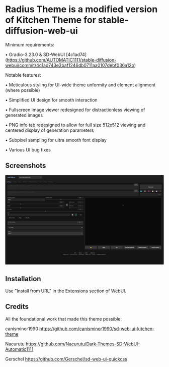 # Radius Theme is a modified version of Kitchen Theme for stable-diffusion-web-ui

Minimum requirements: 

• Gradio-3.23.0 & SD-WebUI [4c1ad74] (https://github.com/AUTOMATIC1111/stable-diffusion-webui/commit/4c1ad743e3baf1246db0711aa0107debf036a12b) 

Notable features:

• Meticulous styling for UI-wide theme unformity and element alignment (where possible)

• Simplified UI design for smooth interaction

• Fullscreen image viewer redesigned for distractionless viewing of generated images

• PNG info tab redesigned to allow for full size 512x512 viewing and centered display of generation parameters

• Subpixel sampling for ultra smooth font display

• Various UI bug fixes

## Screenshots

![](https://github.com/pflky/sd-web-ui-radius-theme/blob/main/assets/screenshot.png?raw=true)

## Installation

Use "Install from URL" in the Extensions section of WebUI. 

## Credits

All the foundational work that made this theme possible:

canisminor1990 https://github.com/canisminor1990/sd-web-ui-kitchen-theme

Nacurutu https://github.com/Nacurutu/Dark-Themes-SD-WebUI-Automatic1111

Gerschel https://github.com/Gerschel/sd-web-ui-quickcss
